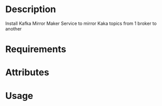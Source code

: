 Description
===========
Install Kafka Mirror Maker Service to mirror Kaka topics from 1 broker to another

Requirements
============

Attributes
==========

Usage
=====

